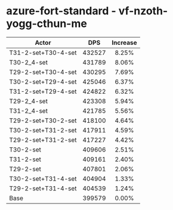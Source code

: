 # azure-fort-standard - vf-nzoth-yogg-cthun-me
| Actor | DPS | Increase |
|---|:---:|:---:|
|T31-2-set+T30-4-set|432527|8.25%|
|T30-2_4-set|431789|8.06%|
|T29-2-set+T30-4-set|430295|7.69%|
|T30-2-set+T29-4-set|425046|6.37%|
|T31-2-set+T29-4-set|424822|6.32%|
|T29-2_4-set|423308|5.94%|
|T31-2_4-set|421785|5.56%|
|T29-2-set+T30-2-set|418100|4.64%|
|T30-2-set+T31-2-set|417911|4.59%|
|T29-2-set+T31-2-set|417227|4.42%|
|T30-2-set|409606|2.51%|
|T31-2-set|409161|2.40%|
|T29-2-set|407801|2.06%|
|T30-2-set+T31-4-set|404904|1.33%|
|T29-2-set+T31-4-set|404539|1.24%|
|Base|399579|0.00%|
